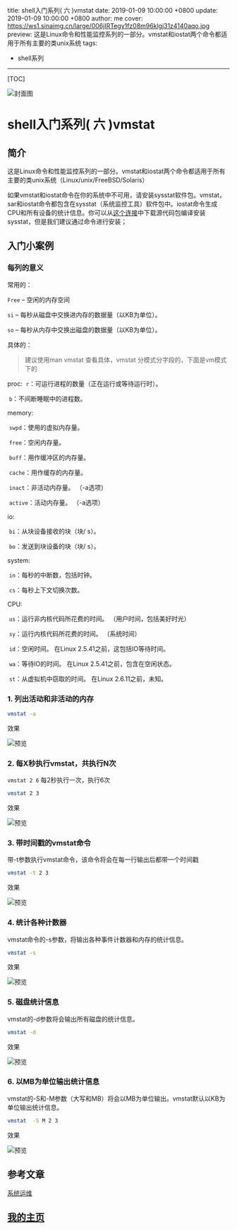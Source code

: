 title: shell入门系列( 六 )vmstat
date: 2019-01-09 10:00:00 +0800
update: 2019-01-09 10:00:00 +0800
author: me
cover: https://ws1.sinaimg.cn/large/006jIRTegy1fz08m96klgj31z4140aqo.jpg
preview:  这是Linux命令和性能监控系列的一部分。vmstat和iostat两个命令都适用于所有主要的类unix系统
tags:

  - shell系列

---



[TOC]

![封面图](https://ws1.sinaimg.cn/large/006jIRTegy1fz08m96klgj31z4140aqo.jpg)

# shell入门系列( 六 )vmstat

## 简介

这是Linux命令和性能监控系列的一部分。vmstat和iostat两个命令都适用于所有主要的类unix系统（Linux/unix/FreeBSD/Solaris）

如果vmstat和iostat命令在你的系统中不可用，请安装sysstat软件包。vmstat，sar和iostat命令都包含在sysstat（系统监控工具）软件包中。iostat命令生成CPU和所有设备的统计信息。你可以从[这个连接](http://sebastien.godard.pagesperso-orange.fr/download.html)中下载源代码包编译安装sysstat，但是我们建议通过命令进行安装；

## 入门小案例

### 每列的意义

常用的：

`Free` – 空闲的内存空间

`si` – 每秒从磁盘中交换进内存的数据量（以KB为单位）。

`so` – 每秒从内存中交换出磁盘的数据量（以KB为单位）。

具体的：

> 建议使用man vmstat 查看具体，vmstat 分模式分字段的，下面是vm模式下的

proc:
​	`r`：可运行进程的数量（正在运行或等待运行时）。

​	`b`：不间断睡眠中的进程数。

memory:

​	`swpd`：使用的虚拟内存量。

​	`free`：空闲内存量。

​	`buff`：用作缓冲区的内存量。

​	`cache`：用作缓存的内存量。

​	`inact`：非活动内存量。  （-a选项）

​	`active`：活动内存量。  （-a选项）

io:

​	`bi`：从块设备接收的块（块/ s）。

​	`bo`：发送到块设备的块（块/ s）。

system:

​	`in`：每秒的中断数，包括时钟。

​	`cs`：每秒上下文切换次数。

CPU:

​	`us`：运行非内核代码所花费的时间。  （用户时间，包括美好时光）

​	`sy`：运行内核代码所花费的时间。  （系统时间）

​	`id`：空闲时间。 在Linux 2.5.41之前，这包括IO等待时间。

​	`wa`：等待IO的时间。 在Linux 2.5.41之前，包含在空闲状态。

​	`st`：从虚拟机中窃取的时间。 在Linux 2.6.11之前，未知。

### 1. 列出活动和非活动的内存

```bash
vmstat -a 
```

效果

![预览](https://ws1.sinaimg.cn/large/006jIRTegy1fz08nsl4ceg30j50ab0sr.gif)

### 2. 每X秒执行vmstat，共执行N次

`vmstat 2 6` 每2秒执行一次，执行6次

```bash
vmstat 2 3
```

效果

![预览](https://ws1.sinaimg.cn/large/006jIRTegy1fz08omieqwg30j50ab3yn.gif)

### 3. 带时间戳的vmstat命令

带-t参数执行vmstat命令，该命令将会在每一行输出后都带一个时间戳

```bash
vmstat -t 2 3
```

效果

![预览](https://ws1.sinaimg.cn/large/006jIRTegy1fz08pet03tg30j50ab0sx.gif)

### 4. 统计各种计数器

vmstat命令的-s参数，将输出各种事件计数器和内存的统计信息。	

```bash
vmstat -s
```

效果

![预览](https://ws1.sinaimg.cn/large/006jIRTegy1fz08q9rtvlg30j50fvwer.gif)

### 5. 磁盘统计信息

vmstat的-d参数将会输出所有磁盘的统计信息。

```bash
vmstat -d
```

效果

![预览](https://ws1.sinaimg.cn/large/006jIRTegy1fz08qykuxtg30j50fvt8s.gif)

### 6. 以MB为单位输出统计信息

vmstat的-S和-M参数（大写和MB）将会以MB为单位输出。vmstat默认以KB为单位输出统计信息。

```bash
vmstat	-S M 2 3
```

效果

![预览](https://ws1.sinaimg.cn/large/006jIRTegy1fz08rx26etg30j50fvt8v.gif)

## 参考文章

[系统运维](https://linux.cn/article-4024-1.html)

## [我的主页](https://suveng.github.io/blog/)